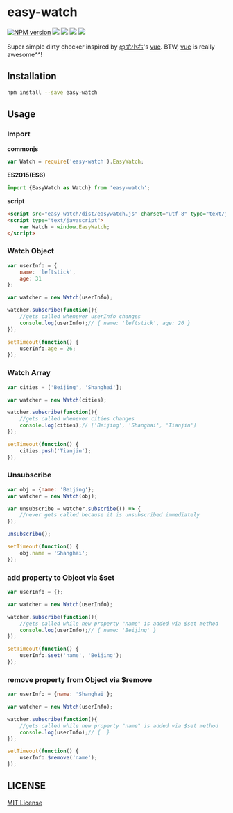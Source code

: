easy-watch
================

[![NPM version][npm-image]][npm-url]
![][travis-url]
![][david-url]
![][dt-url]
![][license-url]

Super simple dirty checker inspired by [@尤小右](https://github.com/yyx990803)'s [vue](http://vuejs.org/). BTW, [vue](http://vuejs.org/) is really awesome^^!

## Installation ##

```bash
npm install --save easy-watch
```

## Usage ##

### Import ###

**commonjs**

```javascript
var Watch = require('easy-watch').EasyWatch;
```

**ES2015(ES6)**
```javascript
import {EasyWatch as Watch} from 'easy-watch';
```

**script**
```html
<script src="easy-watch/dist/easywatch.js" charset="utf-8" type="text/javascript"></script>
<script type="text/javascript">
    var Watch = window.EasyWatch;
</script>
```

### Watch Object ###

```javascript
var userInfo = {
    name: 'leftstick',
    age: 31
};

var watcher = new Watch(userInfo);

watcher.subscribe(function(){
    //gets called whenever userInfo changes
    console.log(userInfo);// { name: 'leftstick', age: 26 }
});

setTimeout(function() {
    userInfo.age = 26;
});
```

### Watch Array ###

```javascript
var cities = ['Beijing', 'Shanghai'];

var watcher = new Watch(cities);

watcher.subscribe(function(){
    //gets called whenever cities changes
    console.log(cities);// ['Beijing', 'Shanghai', 'Tianjin']
});

setTimeout(function() {
    cities.push('Tianjin');
});
```

### Unsubscribe ###

```javascript
var obj = {name: 'Beijing'};
var watcher = new Watch(obj);

var unsubscribe = watcher.subscribe(() => {
    //never gets called because it is unsubscribed immediately
});

unsubscribe();

setTimeout(function() {
    obj.name = 'Shanghai';
});
```

### add property to Object via $set ###

```javascript
var userInfo = {};

var watcher = new Watch(userInfo);

watcher.subscribe(function(){
    //gets called while new property "name" is added via $set method
    console.log(userInfo);// { name: 'Beijing' }
});

setTimeout(function() {
    userInfo.$set('name', 'Beijing');
});
```

### remove property from Object via $remove ###

```javascript
var userInfo = {name: 'Shanghai'};

var watcher = new Watch(userInfo);

watcher.subscribe(function(){
    //gets called while new property "name" is added via $set method
    console.log(userInfo);// {  }
});

setTimeout(function() {
    userInfo.$remove('name');
});
```


## LICENSE ##

[MIT License](https://raw.githubusercontent.com/leftstick/easy-watch/master/LICENSE)


[npm-url]: https://npmjs.org/package/easy-watch
[npm-image]: https://badge.fury.io/js/easy-watch.png
[travis-url]:https://api.travis-ci.org/leftstick/easy-watch.svg?branch=master
[david-url]: https://david-dm.org/leftstick/easy-watch.png
[dt-url]:https://img.shields.io/npm/dt/easy-watch.svg
[license-url]:https://img.shields.io/npm/l/easy-watch.svg
